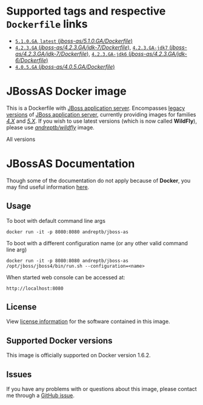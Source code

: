 # Supported tags and respective `Dockerfile` links

-	[`5.1.0.GA`, `latest`  (*jboss-as/5.1.0.GA/Dockerfile*)](https://github.com/andreptb/Dockerfiles/blob/master/jboss/5.1.0.GA/Dockerfile)
-	[`4.2.3.GA` (*jboss-as/4.2.3.GA/jdk-7/Dockerfile*)](https://github.com/andreptb/Dockerfiles/blob/master/jboss/4.2.3.GA/jdk-7/Dockerfile), [`4.2.3.GA-jdk7` (*jboss-as/4.2.3.GA/jdk-7/Dockerfile*)](https://github.com/andreptb/Dockerfiles/blob/master/jboss/4.2.3.GA/jdk-7/Dockerfile), [`4.2.3.GA-jdk6` (*jboss-as/4.2.3.GA/jdk-6/Dockerfile*)](https://github.com/andreptb/Dockerfiles/blob/master/jboss/4.2.3.GA/jdk-6/Dockerfile)
-	[`4.0.5.GA` (*jboss-as/4.0.5.GA/Dockerfile*)](https://github.com/andreptb/Dockerfiles/blob/master/jboss/4.0.5.GA/Dockerfile)

# JBossAS Docker image

This is a Dockerfile with [JBoss application server](http://wildfly.org/). Encompasses [legacy versions](http://jbossas.jboss.org/) of [JBoss application server](http://wildfly.org/), currently providing images for families [*4.X*](https://developer.jboss.org/wiki/JBossApplicationServerOfficialDocumentationPage) and [*5.X*](http://jbossas.jboss.org/docs/5-x). If you wish to use latest versions (which is now called **WildFly**), please use  [*andreptb/wildfly*](https://github.com/andreptb/Dockerfiles/blob/master/wildfly/jdk-8/Dockerfile) image.

All versions

# JBossAS Documentation

Though some of the documentation do not apply because of **Docker**, you may find useful information [here](https://developer.jboss.org/wiki/JBossApplicationServerOfficialDocumentationPage).

## Usage

To boot with default command line args

    docker run -it -p 8080:8080 andreptb/jboss-as

To boot with a different configuration name (or any other valid command line arg)

    docker run -it -p 8080:8080 andreptb/jboss-as /opt/jboss/jboss4/bin/run.sh --configuration=<name>

When started web console can be accessed at:

    http://localhost:8080

## License

View [license information](http://www.gnu.org/licenses/lgpl-2.1-standalone.html) for the software contained in this image.

## Supported Docker versions

This image is officially supported on Docker version 1.6.2.

## Issues

If you have any problems with or questions about this image, please contact me through a [GitHub issue](https://github.com/andreptb/Dockerfiles/issues).
